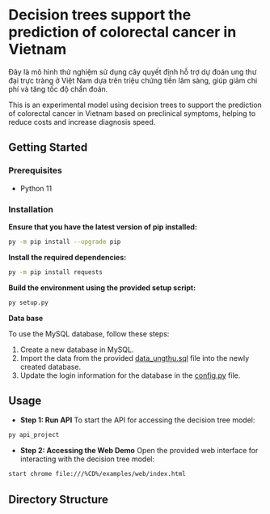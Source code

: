 # Decision trees support the prediction of colorectal cancer in Vietnam

Đây là mô hình thử nghiệm sử dụng cây quyết định hỗ trợ dự đoán ung thư đại trực tràng ở Việt Nam dựa trên triệu chứng tiền lâm sàng, giúp giảm chi phí và tăng tốc độ chẩn đoán.

This is an experimental model using decision trees to support the prediction of colorectal cancer in Vietnam based on preclinical symptoms, helping to reduce costs and increase diagnosis speed.

## Getting Started

### Prerequisites

- Python 11

### Installation

**Ensure that you have the latest version of pip installed:**

```bash
py -m pip install --upgrade pip
```

**Install the required dependencies:**

```bash
py -m pip install requests
```

**Build the environment using the provided setup script:**

```bash
py setup.py
```

**Data base**

To use the MySQL database, follow these steps:

1. Create a new database in MySQL.
2. Import the data from the provided [data_ungthu.sql](.\dataset\data_ungthu.sql) file into the newly created database.
3. Update the login information for the database in the [config.py](.\config\config.py) file.

## Usage

- **Step 1: Run API** To start the API for accessing the decision tree model:

```bash
py api_project
```

- **Step 2: Accessing the Web Demo** Open the provided web interface for interacting with the decision tree model:

```bash
start chrome file:///%CD%/examples/web/index.html
```

## Directory Structure
